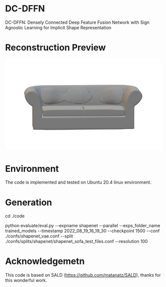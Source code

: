 # DC-DFFN
DC-DFFN: Densely Connected Deep Feature Fusion Network with Sign Agnostic Learning for Implicit Shape Representation

# Reconstruction Preview
![plot](https://github.com/basher8488881/DC-DFFN/blob/master/sofa1.png)


# Environment
The code is implemented and  tested on Ubuntu 20.4 linux environment. 

# Generation 

cd ./code  

python evaluate/eval.py --expname shapenet --parallel --exps_folder_name trained_models --timestamp 2022_08_19_16_19_30 --checkpoint 1500 --conf ./confs/shapenet_vae.conf --split ./confs/splits/shapenet/shapenet_sofa_test_files.conf --resolution 100



# Acknowledgemetn 
This code is based on SALD (https://github.com/matanatz/SALD), thanks for this wonderful work. 
